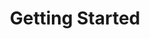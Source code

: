 ---
title: Getting Started
type: starred
#image: /images/box.png
icon: bi bi-folder
weight: 1
menu:
  main:
    weight: 2
    parent: Cadence
---